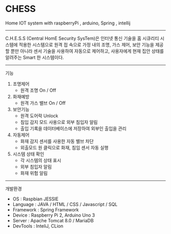 # CHESS
Home IOT system with raspberryPi , arduino, Spring , intellij

-------------------------------
C.H.E.S.S (Central HomE Security SysTem)은 인터넷 통신 기술을 홈 시큐리티 시스템에 적용한 시스템으로 원격 접 속으로 가정 내의 조명, 가스 제어, 보안 기능을 제공할 뿐만 아니라 센서 기술을 사용하여 자동으로 제어하고, 사용자에게 현재 집안 상태를 알려주는 Smart 한 시스템이다.

--------------------------------


기능
1. 조명제어 
	- 원격 조명 On / Off 
2. 화재예방 	
  	- 원격 가스 밸브 On / Off 
3. 보안기능 
	- 원격 도어락 Unlock 	
  	- 침입 감지 모드 사용으로 외부 침입자 알림 
	- 출입 기록을 데이터베이스에 저장하여 외부인 출입을 관리 
4. 자동제어 	
	- 화재 감지 센서를 사용한 자동 밸브 차단 
	- 외출모드 원 클릭으로 화재, 침임 센서 자동 실행 
5. 시스템 상태 확인 
	- 각 시스템의 상태 표시 
	- 외부 침입자 알림 	
  	- 화재 위험 알림
  
---------------------------------
개발환경 
- OS : Raspbian JESSIE 
- Language : JAVA / HTML / CSS / Javascript / SQL 
- Framework : Spring Framework 
- Device : Raspberry Pi 2, Arduino Uno 3 
- Server : Apache Tomcat 8.0 / MariaDB 
- DevTools : InteliJ, CLion

